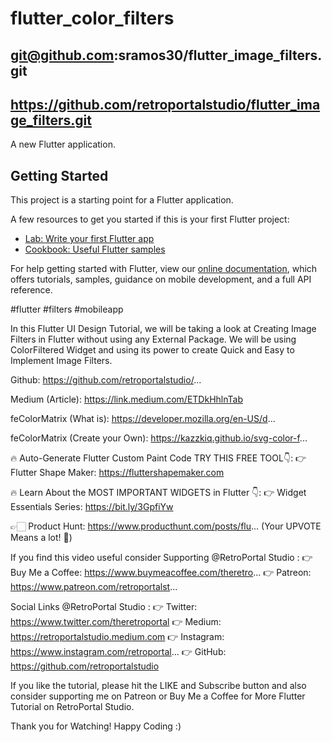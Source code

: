 # flutter_color_filters
## git@github.com:sramos30/flutter_image_filters.git
## https://github.com/retroportalstudio/flutter_image_filters.git

A new Flutter application.

## Getting Started

This project is a starting point for a Flutter application.

A few resources to get you started if this is your first Flutter project:

- [Lab: Write your first Flutter app](https://flutter.dev/docs/get-started/codelab)
- [Cookbook: Useful Flutter samples](https://flutter.dev/docs/cookbook)

For help getting started with Flutter, view our
[online documentation](https://flutter.dev/docs), which offers tutorials,
samples, guidance on mobile development, and a full API reference.

#flutter #filters #mobileapp

In this Flutter UI Design Tutorial, we will be taking a look at Creating Image Filters in Flutter without using any External Package. We will be using ColorFiltered Widget and using its power to create Quick and Easy to Implement Image Filters.

Github: https://github.com/retroportalstudio/...

Medium (Article): https://link.medium.com/ETDkHhlnTab 

feColorMatrix (What is): https://developer.mozilla.org/en-US/d...

feColorMatrix (Create your Own): https://kazzkiq.github.io/svg-color-f...

🔥 Auto-Generate Flutter Custom Paint Code TRY THIS FREE TOOL👇:
👉  Flutter Shape Maker: https://fluttershapemaker.com  

🔥  Learn About the MOST IMPORTANT WIDGETS in Flutter 👇:
👉  Widget Essentials Series: https://bit.ly/3GpfiYw

👉🏻 Product Hunt:  https://www.producthunt.com/posts/flu...
(Your UPVOTE Means a lot! 🙌)

If you find this video useful consider Supporting  @RetroPortal Studio  :
👉  Buy Me a Coffee:  https://www.buymeacoffee.com/theretro...
👉  Patreon:  https://www.patreon.com/retroportalst...

Social Links  @RetroPortal Studio  :
👉 Twitter: https://www.twitter.com/theretroportal
👉 Medium: https://retroportalstudio.medium.com
👉 Instagram: https://www.instagram.com/retroportal...
👉 GitHub: https://github.com/retroportalstudio
 
If you like the tutorial, please hit the LIKE and Subscribe button and also consider supporting me on Patreon or Buy Me a Coffee for More Flutter Tutorial on RetroPortal Studio. 

Thank you for Watching! Happy Coding :)

